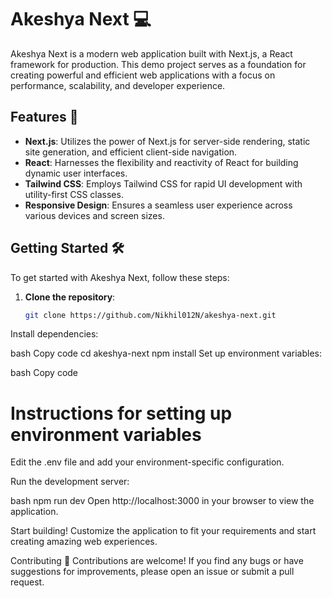 # Akeshya Next 💻

Akeshya Next is a modern web application built with Next.js, a React framework for production. This demo project serves as a foundation for creating powerful and efficient web applications with a focus on performance, scalability, and developer experience.

## Features 🚀

- **Next.js**: Utilizes the power of Next.js for server-side rendering, static site generation, and efficient client-side navigation.
- **React**: Harnesses the flexibility and reactivity of React for building dynamic user interfaces.
- **Tailwind CSS**: Employs Tailwind CSS for rapid UI development with utility-first CSS classes.
- **Responsive Design**: Ensures a seamless user experience across various devices and screen sizes.

## Getting Started 🛠️

To get started with Akeshya Next, follow these steps:

1. **Clone the repository**:

   ```bash
   git clone https://github.com/Nikhil012N/akeshya-next.git
Install dependencies:

bash
Copy code
cd akeshya-next
npm install
Set up environment variables:

bash
Copy code
# Instructions for setting up environment variables
Edit the .env file and add your environment-specific configuration.

Run the development server:

bash
npm run dev
Open http://localhost:3000 in your browser to view the application.

Start building! Customize the application to fit your requirements and start creating amazing web experiences.

Contributing 🤝
Contributions are welcome! If you find any bugs or have suggestions for improvements, please open an issue or submit a pull request.



